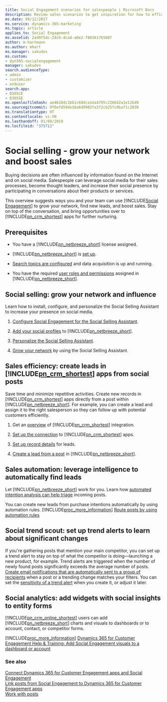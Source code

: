 ```yaml
---
title: Social Engagement scenarios for salespeople | Microsoft Docs
description: Review sales scenarios to get inspiration for how to efficiently leverage Social Engagement in your organization.
ms.date: 09/12/2017
ms.service: dynamics-365-marketing
ms.topic: article
applies_to: Social Engagement
ms.assetid: 2ad0f5dc-24c6-4cad-a8e2-f88361765607
author: m-hartmann
ms.author: mhart
ms.manager: sakudes
ms.custom:
- dyn365-socialengagement
manager: sakudes
search.audienceType:
- admin
- customizer
- enduser
search.app:
- D365CE
- D365SE
ms.openlocfilehash: ae4b18dc1bb1c60dca1ea4795c216642a1e12bd9
ms.sourcegitcommit: 9f0efd59de16a6d9902fa372cb25fc0baf1c2838
ms.translationtype: HT
ms.contentlocale: vi-VN
ms.lasthandoff: 01/08/2019
ms.locfileid: "375711"
---
```

# <a name="social-selling---grow-your-network-and-boost-sales"></a>Social selling - grow your network and boost sales

Buying decisions are often influenced by information found on the Internet and on social media. Salespeople can leverage social media for their sales processes, become thought leaders, and increase their social presence by participating in conversations about their products or services.

This overview suggests ways you and your team can use [!INCLUDE[Social Engagement](../includes/pn-social-engagement-short.md)] to grow your network, find new leads, and boost sales. Stay on top of the conversation, and bring opportunities over to [!INCLUDE[pn_crm_shortest](../includes/pn-crm-shortest.md)] apps for further nurturing.

## <a name="prerequisites"></a>Prerequisites

- You have a [!INCLUDE[pn_netbreeze_short](../includes/pn-social-engagement-short.md)] license assigned.

- [!INCLUDE[pn_netbreeze_short](../includes/pn-social-engagement-short.md)] is [set up](administer-microsoft-social-engagement.md).

- [Search topics are configured](set-up-searches.md) and data acquisition is up and running.

- You have the required [user roles and permissions](user-roles.md) assigned in [!INCLUDE[pn_netbreeze_short](../includes/pn-social-engagement-short.md)].

## <a name="social-selling-grow-your-network-and-influence"></a>Social selling: grow your network and influence

Learn how to install, configure, and personalize the Social Selling Assistant to increase your presence on social media.

1. [Configure Social Engagement for the Social Selling Assistant](configure-social-selling-assistant.md).

2. [Add your social profiles](manage-social-profiles.md) to [!INCLUDE[pn_netbreeze_short](../includes/pn-social-engagement-short.md)].

3. [Personalize the Social Selling Assistant](personalize-social-selling-assistant.md).

4. [Grow your network](work-with-social-selling-assistant.md) by using the Social Selling Assistant.

## <a name="sales-efficiency-create-leads-in-includepncrmshortestincludespn-crm-shortestmd-apps-from-social-posts"></a>Sales efficiency: create leads in [!INCLUDE[pn_crm_shortest](../includes/pn-crm-shortest.md)] apps from social posts

Save time and minimize repetitive activities. Create new records in [!INCLUDE[pn_crm_shortest](../includes/pn-crm-shortest.md)] apps directly from a post within [!INCLUDE[pn_netbreeze_short](../includes/pn-social-engagement-short.md)]. For example, you can create a lead and assign it to the right salesperson so they can follow up with potential customers efficiently.

1. Get an [overview](link-posts-to-dynamics-365.md) of [!INCLUDE[pn_crm_shortest](../includes/pn-crm-shortest.md)] integration.

2. [Set up the connection](connect-dynamics-365-social-engagement.md) to [!INCLUDE[pn_crm_shortest](../includes/pn-crm-shortest.md)] apps.

3. [Set up record details](create-dynamics-365-record-from-social-post.md) for leads.

4. [Create a lead from a post](create-dynamics-365-record-from-social-post.md) in [!INCLUDE[pn_netbreeze_short](../includes/pn-social-engagement-short.md)].

## <a name="sales-automation-leverage-intelligence-to-automatically-find-leads"></a>Sales automation: leverage intelligence to automatically find leads

Let [!INCLUDE[pn_netbreeze_short](../includes/pn-social-engagement-short.md)] work for you. Learn how [automated intention analysis can help triage](tags.md#how-intention-analysis-works) incoming posts.

You can create new leads from purchase intentions automatically by using automation rules. [!INCLUDE[proc_more_information](../includes/proc-more-information.md)] [Route posts by using automation rules](automation-rules.md)

## <a name="social-trend-scout-set-up-trend-alerts-to-learn-about-significant-changes"></a>Social trend scout: set up trend alerts to learn about significant changes

If you're gathering posts that mention your main competitor, you can set up a trend alert to stay on top of what the competitor is doing&mdash;launching a new product, for example. Trend alerts are triggered when the number of newly found posts significantly exceeds the average number of posts. [Create email notifications that are automatically sent to a group of recipients](email-alerts.md) when a post or a trending change matches your filters. You can set the [sensitivity of a trend alert](email-alerts.md#set-a-trend-alerts-sensitivity) when you create it, or adjust it later.

## <a name="social-analytics-add-widgets-with-social-insights-to-entity-forms"></a>Social analytics: add widgets with social insights to entity forms

[!INCLUDE[pn_crm_online_shortest](../includes/pn-crm-online-shortest.md)] users can add [!INCLUDE[pn_netbreeze_short](../includes/pn-social-engagement-short.md)] charts and visuals to dashboards or to account, contact, or competitor forms.

[!INCLUDE[proc_more_information](../includes/proc-more-information.md)] [Dynamics 365 for Customer Engagement Help & Training: Add Social Engagement visuals to a dashboard or account](http://go.microsoft.com/fwlink/p/?LinkID=391707)

### <a name="see-also"></a>See also

[Connect Dynamics 365 for Customer Engagement apps and Social Engagement](connect-dynamics-365-social-engagement.md)   
[Link posts from Social Engagement to Dynamics 365 for Customer Engagement apps](link-posts-to-dynamics-365.md)   
[Work with posts](work-with-posts.md)
